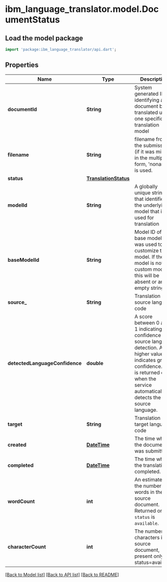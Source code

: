 # ibm_language_translator.model.DocumentStatus

## Load the model package
```dart
import 'package:ibm_language_translator/api.dart';
```

## Properties
Name | Type | Description | Notes
------------ | ------------- | ------------- | -------------
**documentId** | **String** | System generated ID identifying a document being translated using one specific translation model | 
**filename** | **String** | filename from the submission (if it was missing in the multipart-form, 'noname.<ext matching content type>' is used. | 
**status** | [**TranslationStatus**](TranslationStatus.md) |  | 
**modelId** | **String** | A globally unique string that identifies the underlying model that is used for translation | 
**baseModelId** | **String** | Model ID of the base model that was used to customize the model. If the model is not a custom model, this will be absent or an empty string. | [optional] 
**source_** | **String** | Translation source language code | 
**detectedLanguageConfidence** | **double** | A score between 0 and 1 indicating the confidence of source language detection. A higher value indicates greater confidence. This is returned only when the service automatically detects the source language. | [optional] 
**target** | **String** | Translation target language code | 
**created** | [**DateTime**](DateTime.md) | The time when the document was submitted. | 
**completed** | [**DateTime**](DateTime.md) | The time when the translation completed. | [optional] 
**wordCount** | **int** | An estimate of the number of words in the source document. Returned only if `status` is `available`. | [optional] 
**characterCount** | **int** | The number of characters in the source document, present only if status=available. | [optional] 

[[Back to Model list]](../../README.md#documentation-for-models) [[Back to API list]](../../README.md#documentation-for-api-endpoints) [[Back to README]](../../README.md)


